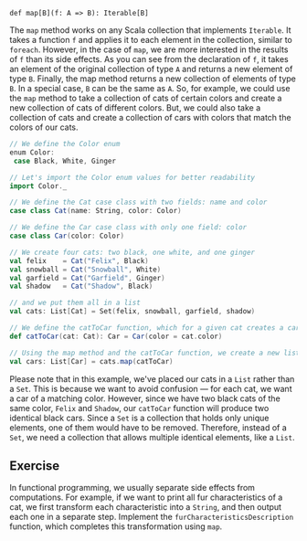 `def map[B](f: A => B): Iterable[B]`

The `map` method works on any Scala collection that implements `Iterable`. 
It takes a function `f` and applies it to each element in the collection, similar to `foreach`. However, in the case of `map`, we are more interested in the results of `f` than its side effects. 
As you can see from the declaration of `f`, it takes an element of the original collection of type `A` and returns a new element of type `B`. 
Finally, the map method returns a new collection of elements of type `B`. 
In a special case, `B` can be the same as `A`. So, for example, we could use the `map` method to take a collection of cats of certain colors and create a new collection of cats of different colors. 
But, we could also take a collection of cats and create a collection of cars with colors that match the colors of our cats.

```scala
// We define the Color enum
enum Color:
 case Black, White, Ginger

// Let's import the Color enum values for better readability
import Color._

// We define the Cat case class with two fields: name and color
case class Cat(name: String, color: Color)

// We define the Car case class with only one field: color
case class Car(color: Color)

// We create four cats: two black, one white, and one ginger
val felix    = Cat("Felix", Black)
val snowball = Cat("Snowball", White)
val garfield = Cat("Garfield", Ginger)
val shadow   = Cat("Shadow", Black)

// and we put them all in a list
val cats: List[Cat] = Set(felix, snowball, garfield, shadow)

// We define the catToCar function, which for a given cat creates a car with the same color
def catToCar(cat: Cat): Car = Car(color = cat.color)

// Using the map method and the catToCar function, we create a new list of cars with the same color as our cats
val cars: List[Car] = cats.map(catToCar)
```

Please note that in this example, we've placed our cats in a `List` rather than a `Set`. 
This is because we want to avoid confusion — for each cat, we want a car of a matching color. 
However, since we have two black cats of the same color, `Felix` and `Shadow`, our `catToCar` function will produce two identical black cars. Since a `Set` is a collection that holds only unique elements, one of them would have to be removed.
Therefore, instead of a `Set`, we need a collection that allows multiple identical elements, like a `List`.

## Exercise 

In functional programming, we usually separate side effects from computations. 
For example, if we want to print all fur characteristics of a cat, we first transform each characteristic into a `String`, and then output each one in a separate step. 
Implement the `furCharacteristicsDescription` function, which completes this transformation using `map`. 
